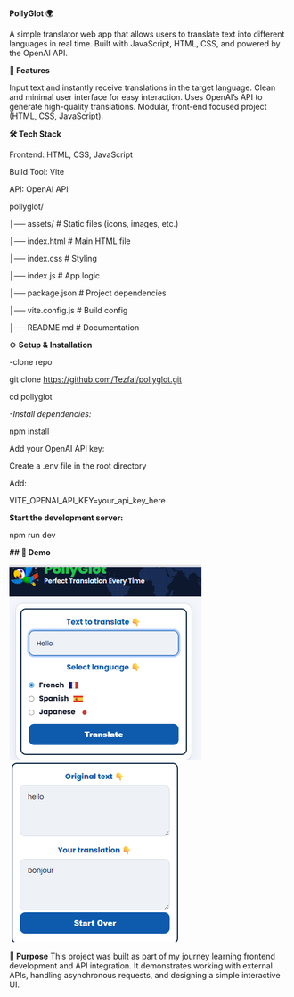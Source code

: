 **PollyGlot 🌍**

A simple translator web app that allows users to translate text into different languages in real time. Built with JavaScript, HTML, CSS, and powered by the OpenAI API.

**🚀 Features**

Input text and instantly receive translations in the target language.
Clean and minimal user interface for easy interaction.
Uses OpenAI’s API to generate high-quality translations.
Modular, front-end focused project (HTML, CSS, JavaScript).

**🛠 Tech Stack**

Frontend: HTML, CSS, JavaScript

Build Tool: Vite

API: OpenAI API


pollyglot/

│── assets/           # Static files (icons, images, etc.)

│── index.html        # Main HTML file

│── index.css         # Styling

│── index.js          # App logic

│── package.json      # Project dependencies

│── vite.config.js    # Build config

│── README.md         # Documentation

⚙️ **Setup & Installation**

-clone repo

git clone https://github.com/Tezfai/pollyglot.git

cd pollyglot

_-Install dependencies:_

npm install

Add your OpenAI API key:

Create a .env file in the root directory

Add:

VITE_OPENAI_API_KEY=your_api_key_here

**Start the development server:**

npm run dev



**## 📸 Demo**

![PollyGlot – Screen 1](assets/demopollpart1.png)
![PollyGlot – Screen 2](assets/pollypart2.png)


**🎯 Purpose**
This project was built as part of my journey learning frontend development and API integration. It demonstrates working with external APIs, handling asynchronous requests, and designing a simple interactive UI.
